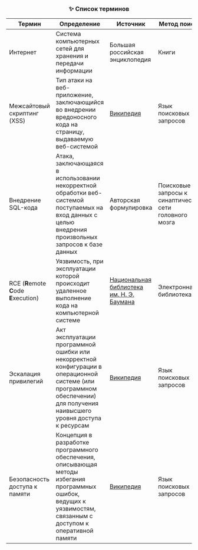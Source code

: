 <center>
  <h3>✨ Список терминов</h3>
</center>

| Термин | Определение | Источник | Метод поиска |
|--------|-------------|----------|--------------|
| Интернет | Система компьютерных сетей для хранения и передачи информации | Большая российская энциклопедия | Книги |
| Межсайтовый скриптинг (XSS) | Тип атаки на веб-приложение, заключающийся во внедрении вредоносного кода на страницу, выдаваемую веб-системой | [Википедия](https://ru.wikipedia.org/wiki/%D0%9C%D0%B5%D0%B6%D1%81%D0%B0%D0%B9%D1%82%D0%BE%D0%B2%D1%8B%D0%B9_%D1%81%D0%BA%D1%80%D0%B8%D0%BF%D1%82%D0%B8%D0%BD%D0%B3) | Язык поисковых запросов |
| Внедрение SQL-кода | Атака, заключающаяся в использовании некорректной обработки веб-системой поступаемых на вход данных с целью внедрения произвольных запросов к базе данных | Авторская формулировка | Поисковые запросы к синаптической сети головного мозга |
| RCE (**R**emote **C**ode **E**xecution) | Уязвимость, при эксплуатации которой происходит удаленное выполнение кода на компьютерной системе | [Национальная библиотека им. Н. Э. Баумана](https://ru.bmstu.wiki/RCE_(Remote_Code_Execution)) | Электронная библиотека |
| Эскалация привилегий | Акт эксплуатации программной ошибки или некорректной конфигурации в операционной системе (или программном обеспечении) для получения наивысшего уровня доступа к ресурсам | [Википедия](https://en.wikipedia.org/wiki/Privilege_escalation) | Язык поисковых запросов | 
| Безопасность доступа к памяти | Концепция в разработке программного обеспечения, описывающая методы избегания программных ошибок, ведущих к уязвимостям, связанным с доступом к оперативной памяти | [Википедия](https://ru.wikipedia.org/wiki/%D0%91%D0%B5%D0%B7%D0%BE%D0%BF%D0%B0%D1%81%D0%BD%D0%BE%D1%81%D1%82%D1%8C_%D0%B4%D0%BE%D1%81%D1%82%D1%83%D0%BF%D0%B0_%D0%BA_%D0%BF%D0%B0%D0%BC%D1%8F%D1%82%D0%B8) | Язык поисковых запросов |

